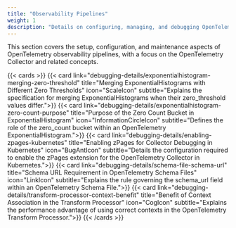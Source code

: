 ```yaml
---
title: "Observability Pipelines"
weight: 1
description: "Details on configuring, managing, and debugging OpenTelemetry observability pipelines, primarily focusing on the Collector."
---
```


This section covers the setup, configuration, and maintenance aspects of OpenTelemetry observability pipelines, with a focus on the OpenTelemetry Collector and related concepts.

{{< cards >}}
  {{< card link="debugging-details/exponentialhistogram-merging-zero-threshold" title="Merging ExponentialHistograms with Different Zero Thresholds" icon="ScaleIcon" subtitle="Explains the specification for merging ExponentialHistograms when their zero_threshold values differ.">}}
  {{< card link="debugging-details/exponentialhistogram-zero-count-purpose" title="Purpose of the Zero Count Bucket in ExponentialHistogram" icon="InformationCircleIcon" subtitle="Defines the role of the zero_count bucket within an OpenTelemetry ExponentialHistogram.">}}
  {{< card link="debugging-details/enabling-zpages-kubernetes" title="Enabling zPages for Collector Debugging in Kubernetes" icon="BugAntIcon" subtitle="Details the configuration required to enable the zPages extension for the OpenTelemetry Collector in Kubernetes.">}}
  {{< card link="debugging-details/schema-file-schema-url" title="Schema URL Requirement in OpenTelemetry Schema Files" icon="LinkIcon" subtitle="Explains the rule governing the schema_url field within an OpenTelemetry Schema File.">}}
  {{< card link="debugging-details/transform-processor-context-benefit" title="Benefit of Context Association in the Transform Processor" icon="CogIcon" subtitle="Explains the performance advantage of using correct contexts in the OpenTelemetry Transform Processor.">}}
{{< /cards >}}
